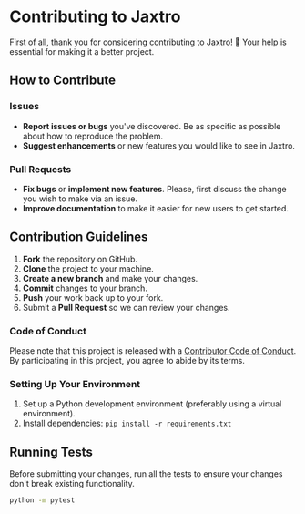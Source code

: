# Contributing to Jaxtro

First of all, thank you for considering contributing to Jaxtro! 🌟 Your help is essential for making it a better project.

## How to Contribute

### Issues

- **Report issues or bugs** you've discovered. Be as specific as possible about how to reproduce the problem.
- **Suggest enhancements** or new features you would like to see in Jaxtro.

### Pull Requests

- **Fix bugs** or **implement new features**. Please, first discuss the change you wish to make via an issue.
- **Improve documentation** to make it easier for new users to get started.

## Contribution Guidelines

1. **Fork** the repository on GitHub.
2. **Clone** the project to your machine.
3. **Create a new branch** and make your changes.
4. **Commit** changes to your branch.
5. **Push** your work back up to your fork.
6. Submit a **Pull Request** so we can review your changes.

### Code of Conduct

Please note that this project is released with a [Contributor Code of Conduct](CODE_OF_CONDUCT.md). By participating in this project, you agree to abide by its terms.

### Setting Up Your Environment

1. Set up a Python development environment (preferably using a virtual environment).
2. Install dependencies: `pip install -r requirements.txt`

## Running Tests

Before submitting your changes, run all the tests to ensure your changes don't break existing functionality.

```bash
python -m pytest
```
